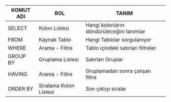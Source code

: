 | KOMUT ADI | ROL                    | TANIM                                     |
|-----------|------------------------|-------------------------------------------|
| SELECT    | Kolon Listesi          | Hangi kolonların döndürüleceğini tanımlar |
| FROM      | Kaynak Tablo           | Hangi Tablolar sorgulanıyor               |
| WHERE     | Arama - Filtre         | Tablo içindeki satırları filtreler        |
| GROUP BY  | Gruplama Listesi       | Satırları Gruplar                         |
| HAVING    | Arama - Filtre         | Gruplamadan sonra çalışan filtre          |
| ORDER BY  | Sıralama Kolon Listesi | Son çıktıyı sıralar                       |